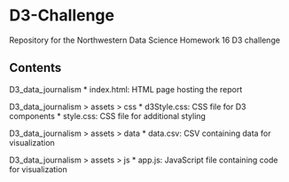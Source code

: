 # D3-Challenge
Repository for the Northwestern Data Science Homework 16 D3 challenge

## Contents

D3_data_journalism
    * index.html: HTML page hosting the report

D3_data_journalism > assets > css
    * d3Style.css: CSS file for D3 components
    * style.css: CSS file for additional styling

D3_data_journalism > assets > data
    * data.csv: CSV containing data for visualization

D3_data_journalism > assets > js
    * app.js: JavaScript file containing code for visualization